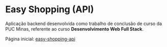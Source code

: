# Easy Shopping (API)

Aplicação backend desenvolvida como trabalho de conclusão de curso da PUC Minas, referente ao curso **Desenvolvimento Web Full Stack**.

Página inicial: [easy-shopping-api](https://easy-shopping-puc-minas.herokuapp.com/swagger-ui.html#/)